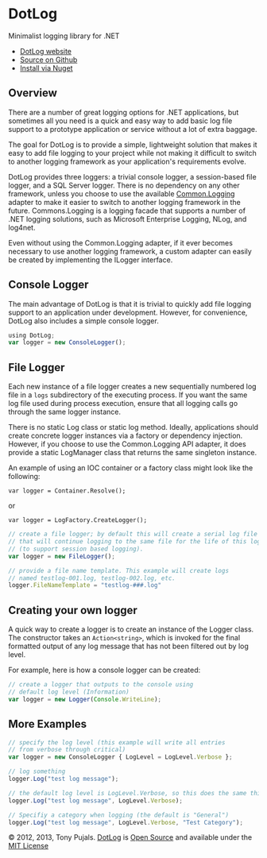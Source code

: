 # DotLog
Minimalist logging library for .NET

- <a href="http://tonypujals.github.com/dotlog/">DotLog website</a>
- <a href="https://github.com/tonypujals/dotlog/">Source on Github</a>
- <a href="https://nuget.org/packages/DotLog/">Install via Nuget</a>

## Overview

There are a number of great logging options for .NET applications, but sometimes all you need is a quick and easy way to add basic log file support to a prototype application or service without a lot of extra baggage.

The goal for DotLog is to provide a simple, lightweight solution that makes it easy to add file logging to your project while not making it difficult to switch to another logging framework as your application's requirements evolve.

DotLog provides three loggers: a trivial console logger, a session-based file logger, and a SQL Server logger. There is no dependency on any other framework, unless you choose to use the available <a href="http://netcommon.sourceforge.net/">Common.Logging</a> adapter to make it easier to switch to another logging framework in the future. Commons.Logging is a logging facade that supports a number of .NET logging solutions, such as Microsoft Enterprise Logging, NLog, and log4net.

Even without using the Common.Logging adapter, if it ever becomes necessary to use another logging
framework, a custom adapter can easily be created by implementing the ILogger interface.

## Console Logger
The main advantage of DotLog is that it is trivial to quickly add file logging support to an application under development. However, for convenience, DotLog also includes a simple console logger.

```javascript
using DotLog;
var logger = new ConsoleLogger();
```

## File Logger 
Each new instance of a file logger creates a new sequentially numbered log file in a <code>logs</code> subdirectory of the executing process. If you want the same log file used during process execution, ensure that all logging calls go through the same logger instance.

There is no static Log class or static log method. Ideally, applications should create concrete logger instances via a factory or dependency injection. However, if you choose to use the Common.Logging API adapter, it does provide a static LogManager class that returns the same singleton instance.

An example of using an IOC container or a factory class might look like the following:

<code>var logger = Container.Resolve<ILogger>();</code>

or

<code>var logger = LogFactory.CreateLogger();</code>

```javascript
// create a file logger; by default this will create a serial log file
// that will continue logging to the same file for the life of this logger
// (to support session based logging).
var logger = new FileLogger();

// provide a file name template. This example will create logs
// named testlog-001.log, testlog-002.log, etc.
logger.FileNameTemplate = "testlog-###.log"
```

## Creating your own logger
A quick way to create a logger is to create an instance of the Logger class. The constructor takes an <code>Action&lt;string&gt;</code>, which is invoked for the final formatted output of any log message that has not been filtered out by log level.

For example, here is how a console logger can be created:

```javascript
// create a logger that outputs to the console using
// default log level (Information)
var logger = new Logger(Console.WriteLine);
```


## More Examples

```javascript
// specify the log level (this example will write all entries
// from verbose through critical)
var logger = new ConsoleLogger { LogLevel = LogLevel.Verbose };

// log something
logger.Log("test log message");

// the default log level is LogLevel.Verbose, so this does the same thing:
logger.Log("test log message", LogLevel.Verbose);

// Specifiy a category when logging (the default is "General")
logger.Log("test log message", LogLevel.Verbose, "Test Category");
```

&copy; 2012, 2013, Tony Pujals. <a href="http://tonypujals.github.com/dotlog/">DotLog</a> is <a href="http://opensource.org/">Open Source</a> and available under the <a href="license.html">MIT License</a>

